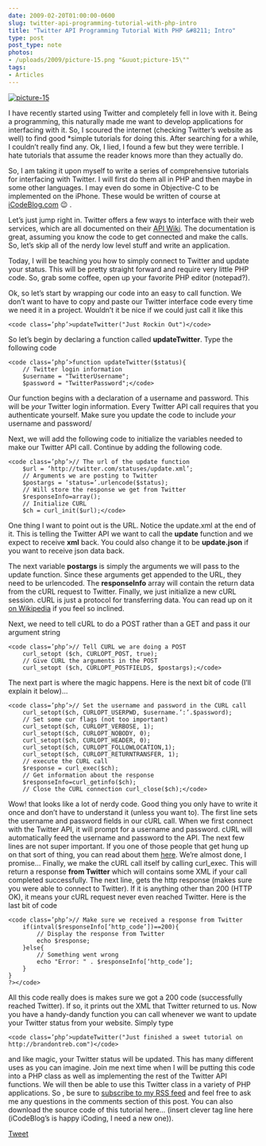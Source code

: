 ```yaml
---
date: 2009-02-20T01:00:00-0600
slug: twitter-api-programming-tutorial-with-php-intro
title: "Twitter API Programming Tutorial With PHP &#8211; Intro"
type: post
post_type: note
photos:
- /uploads/2009/picture-15.png "&uuot;picture-15\""
tags:
- Articles
---
```


[![picture-15](/uploads/2009/picture-15.png "&uuot;picture-15\"")](http://brandontreb.com/wp-content/uploads/2009/02/picture-15.png)

I have recently started using Twitter and completely fell in love with it. Being a programming, this naturally made me want to develop applications for interfacing with it. So, I scoured the internet (checking Twitter’s website as well) to find good \*simple tutorials for doing this. After searching for a while, I couldn’t really find any. Ok, I lied, I found a few but they were terrible. I hate tutorials that assume the reader knows more than they actually do. 


So, I am taking it upon myself to write a series of comprehensive tutorials for interfacing with Twitter. I will first do them all in PHP and then maybe in some other languages. I may even do some in Objective-C to be implemented on the iPhone. These would be written of course at [iCodeBlog.com](http://iCodeBlog.com) 😉 .


Let’s just jump right in. Twitter offers a few ways to interface with their web services, which are all documented on their [API Wiki](http://apiwiki.twitter.com/). The documentation is great, assuming you know the code to get connected and make the calls. So, let’s skip all of the nerdy low level stuff and write an application.


Today, I will be teaching you how to simply connect to Twitter and update your status. This will be pretty straight forward and require very little PHP code. So, grab some coffee, open up your favorite PHP editor (notepad?).


Ok, so let’s start by wrapping our code into an easy to call function. We don’t want to have to copy and paste our Twitter interface code every time we need it in a project. Wouldn’t it be nice if we could just call it like this




```
<code class=’php’>updateTwitter("Just Rockin Out")</code>
```


So let’s begin by declaring a function called **updateTwitter**. Type the following code




```
<code class=’php’>function updateTwitter($status){ 
    // Twitter login information 
    $username = "TwitterUsername"; 
    $password = "TwitterPassword";</code>
```



Our function begins with a declaration of a username and password. This will be *your* Twitter login information. Every Twitter API call requires that you authenticate yourself. Make sure you update the code to include *your* username and password/




Next, we will add the following code to initialize the variables needed to make our Twitter API call. Continue by adding the following code.





```
<code class=’php’>// The url of the update function 
    $url = ‘http://twitter.com/statuses/update.xml’; 
    // Arguments we are posting to Twitter 
    $postargs = ‘status=’.urlencode($status); 
    // Will store the response we get from Twitter 
    $responseInfo=array(); 
    // Initialize CURL 
    $ch = curl_init($url);</code>
```



One thing I want to point out is the URL. Notice the update.xml at the end of it. This is telling the Twitter API we want to call the **update** function and we expect to receive **xml** back. You could also change it to be **update.json** if you want to receive json data back.




The next variable **postargs** is simply the arguments we will pass to the update function. Since these arguments get appended to the URL, they need to be urlencoded. The **responseInfo** array will contain the return data from the cURL request to Twitter. Finally, we just initialize a new cURL session. cURL is just a protocol for transferring data. You can read up on it [on Wikipedia](http://en.wikipedia.org/wiki/CURL) if you feel so inclined.




Next, we need to tell cURL to do a POST rather than a GET and pass it our argument string





```
<code class=’php’>// Tell CURL we are doing a POST 
    curl_setopt ($ch, CURLOPT_POST, true); 
    // Give CURL the arguments in the POST 
    curl_setopt ($ch, CURLOPT_POSTFIELDS, $postargs);</code>
```



The next part is where the magic happens. Here is the next bit of code (I’ll explain it below)…





```
<code class=’php’>// Set the username and password in the CURL call 
    curl_setopt($ch, CURLOPT_USERPWD, $username.’:’.$password); 
    // Set some cur flags (not too important) 
    curl_setopt($ch, CURLOPT_VERBOSE, 1); 
    curl_setopt($ch, CURLOPT_NOBODY, 0); 
    curl_setopt($ch, CURLOPT_HEADER, 0); 
    curl_setopt($ch, CURLOPT_FOLLOWLOCATION,1); 
    curl_setopt($ch, CURLOPT_RETURNTRANSFER, 1); 
    // execute the CURL call 
    $response = curl_exec($ch); 
    // Get information about the response 
    $responseInfo=curl_getinfo($ch); 
    // Close the CURL connection curl_close($ch);</code>
```



Wow! that looks like a lot of nerdy code. Good thing you only have to write it once and don’t have to understand it (unless you want to). The first line sets the username and password fields in our cURL call. When we first connect with the Twitter API, it will prompt for a username and password. cURL will automatically feed the username and password to the API.  The next few lines are not super important. If you one of those people that get hung up on that sort of thing, you can read about them [here](http://us.php.net/curl). We’re almost done, I promise… Finally, we make the cURL call itself by calling curl\_exec. This will return a response **from Twitter** which will contains some XML if your call completed successfully. The next line, gets the http response (makes sure you were able to connect to Twitter). If it is anything other than 200 (HTTP OK), it means your cURL request never even reached Twitter. Here is the last bit of code





```
<code class=’php’>// Make sure we received a response from Twitter 
    if(intval($responseInfo[‘http_code’])==200){ 
        // Display the response from Twitter 
        echo $response; 
    }else{ 
        // Something went wrong 
        echo "Error: " . $responseInfo[‘http_code’]; 
    } 
} 
?></code>
```



All this code really does is makes sure we got a 200 code (successfully reached Twitter). If so, it prints out the XML that Twitter returned to us.  Now you have a handy-dandy function you can call whenever we want to update your Twitter status from your website. Simply type





```
<code class=’php’>updateTwitter("Just finished a sweet tutorial on http://brandontreb.com")</code>
```



and like magic, your Twitter status will be updated. This has many different uses as you can imagine. Join me next time when I will be putting this code into a PHP class as well as implementing the rest of the Twitter API functions. We will then be able to use this Twitter class in a variety of PHP applications. So , be sure to [subscribe to my RSS feed](http://feeds2.feedburner.com/brandontreb) and feel free to ask me any questions in the comments section of this post. You can also download the source code of this tutorial here… (insert clever tag line here (iCodeBlog’s is happy iCoding, I need a new one)). 




[Tweet](http://twitter.com/share)


